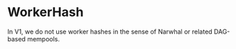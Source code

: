 # WorkerHash

In V1,
we do not use worker hashes in the sense of Narwhal
or related DAG-based mempools.

<!--
A _worker hash_ is the hash of [[Transaction Batch|batch of transactions]]
(and accompanying information)
that are sent to primaries for the purpose of
referencing the respective transactions.

| Field         | Type           | Description                                       |
|---------------|----------------|---------------------------------------------------|
| `hash`        | [[Hash]]       | the hash of a non-empty list of transactions      |
| `batchNumber` | natural number | the [[Batch Number]] of the underlying batch      |
| `length`      | natural number | the count of transactions hashed                  |
| `signature`   | bytes          | the signature by the worker over the above fields |
| `creator`     | [[Identity]]   | the ɪᴅ of the creating worker                     |
-->
